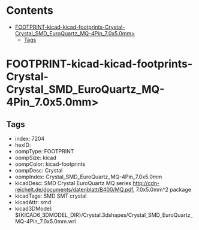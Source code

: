 



Contents
========

* [FOOTPRINT-kicad-kicad-footprints-Crystal-Crystal_SMD_EuroQuartz_MQ-4Pin_7.0x5.0mm>](#footprint-kicad-kicad-footprints-crystal-crystal_smd_euroquartz_mq-4pin_70x50mm)
	* [Tags](#tags)

# FOOTPRINT-kicad-kicad-footprints-Crystal-Crystal_SMD_EuroQuartz_MQ-4Pin_7.0x5.0mm>

## Tags

- index: 7204
- hexID: 
- oompType: FOOTPRINT
- oompSize: kicad
- oompColor: kicad-footprints
- oompDesc: Crystal
- oompIndex: Crystal_SMD_EuroQuartz_MQ-4Pin_7.0x5.0mm
- kicadDesc: SMD Crystal EuroQuartz MQ series http://cdn-reichelt.de/documents/datenblatt/B400/MQ.pdf, 7.0x5.0mm^2 package
- kicadTags: SMD SMT crystal
- kicadAttr: smd
- kicad3DModel: ${KICAD6_3DMODEL_DIR}/Crystal.3dshapes/Crystal_SMD_EuroQuartz_MQ-4Pin_7.0x5.0mm.wrl
